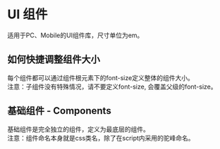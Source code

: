 # UI 组件

适用于PC、Mobile的UI组件库，尺寸单位为em。

## 如何快捷调整组件大小

每个组件都可以通过组件根元素下的font-size定义整体的组件大小。  
注意：子组件没有特殊情况，请不要定义font-size,  会覆盖父级的font-size。

## 基础组件 - Components

基础组件是完全独立的组件，定义为最底层的组件。  
注意：组件命名本身就是css类名，除了在script内采用的驼峰命名。
